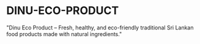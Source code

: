 # DINU-ECO-PRODUCT
"Dinu Eco Product – Fresh, healthy, and eco-friendly traditional Sri Lankan food products made with natural ingredients."
